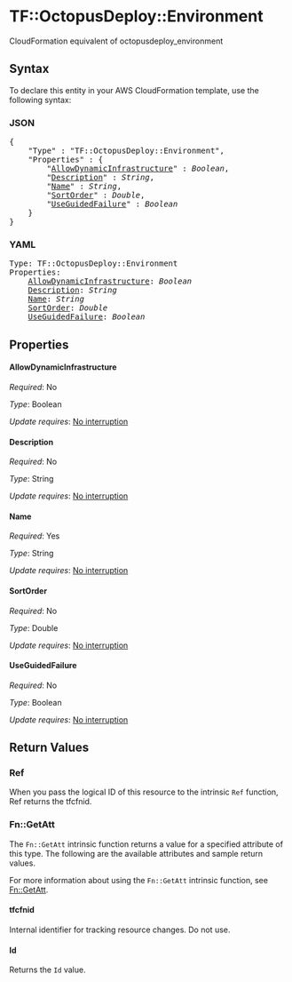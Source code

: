 # TF::OctopusDeploy::Environment

CloudFormation equivalent of octopusdeploy_environment

## Syntax

To declare this entity in your AWS CloudFormation template, use the following syntax:

### JSON

<pre>
{
    "Type" : "TF::OctopusDeploy::Environment",
    "Properties" : {
        "<a href="#allowdynamicinfrastructure" title="AllowDynamicInfrastructure">AllowDynamicInfrastructure</a>" : <i>Boolean</i>,
        "<a href="#description" title="Description">Description</a>" : <i>String</i>,
        "<a href="#name" title="Name">Name</a>" : <i>String</i>,
        "<a href="#sortorder" title="SortOrder">SortOrder</a>" : <i>Double</i>,
        "<a href="#useguidedfailure" title="UseGuidedFailure">UseGuidedFailure</a>" : <i>Boolean</i>
    }
}
</pre>

### YAML

<pre>
Type: TF::OctopusDeploy::Environment
Properties:
    <a href="#allowdynamicinfrastructure" title="AllowDynamicInfrastructure">AllowDynamicInfrastructure</a>: <i>Boolean</i>
    <a href="#description" title="Description">Description</a>: <i>String</i>
    <a href="#name" title="Name">Name</a>: <i>String</i>
    <a href="#sortorder" title="SortOrder">SortOrder</a>: <i>Double</i>
    <a href="#useguidedfailure" title="UseGuidedFailure">UseGuidedFailure</a>: <i>Boolean</i>
</pre>

## Properties

#### AllowDynamicInfrastructure

_Required_: No

_Type_: Boolean

_Update requires_: [No interruption](https://docs.aws.amazon.com/AWSCloudFormation/latest/UserGuide/using-cfn-updating-stacks-update-behaviors.html#update-no-interrupt)

#### Description

_Required_: No

_Type_: String

_Update requires_: [No interruption](https://docs.aws.amazon.com/AWSCloudFormation/latest/UserGuide/using-cfn-updating-stacks-update-behaviors.html#update-no-interrupt)

#### Name

_Required_: Yes

_Type_: String

_Update requires_: [No interruption](https://docs.aws.amazon.com/AWSCloudFormation/latest/UserGuide/using-cfn-updating-stacks-update-behaviors.html#update-no-interrupt)

#### SortOrder

_Required_: No

_Type_: Double

_Update requires_: [No interruption](https://docs.aws.amazon.com/AWSCloudFormation/latest/UserGuide/using-cfn-updating-stacks-update-behaviors.html#update-no-interrupt)

#### UseGuidedFailure

_Required_: No

_Type_: Boolean

_Update requires_: [No interruption](https://docs.aws.amazon.com/AWSCloudFormation/latest/UserGuide/using-cfn-updating-stacks-update-behaviors.html#update-no-interrupt)

## Return Values

### Ref

When you pass the logical ID of this resource to the intrinsic `Ref` function, Ref returns the tfcfnid.

### Fn::GetAtt

The `Fn::GetAtt` intrinsic function returns a value for a specified attribute of this type. The following are the available attributes and sample return values.

For more information about using the `Fn::GetAtt` intrinsic function, see [Fn::GetAtt](https://docs.aws.amazon.com/AWSCloudFormation/latest/UserGuide/intrinsic-function-reference-getatt.html).

#### tfcfnid

Internal identifier for tracking resource changes. Do not use.

#### Id

Returns the <code>Id</code> value.

